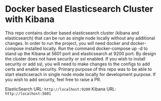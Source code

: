 # Docker based Elasticsearch Cluster with Kibana

This repo contains docker based elasticsearch cluster (kibana and elasticsearch) that can be run as single node locally without any additional changes. In order to run the project, you will need docker and docker-compose installed locally. Run the command docker-compose up -d to stand up the Kibana at 5601 port and elasticsearch at 9200 port. 
By design the cluster does not have security or ssl enabled. If you wish to install security or add ssl, you will need to make changes to the configs to add certs and enable security. Primary purpose of this repo was to be able to start elasticserach in single node mode locally for development purpose.
If you wish to add security, feel free to raise a PR.

ElasticSearch URL: `http://localhost:9200`
Kibana URL: `http://localhost:5601`
